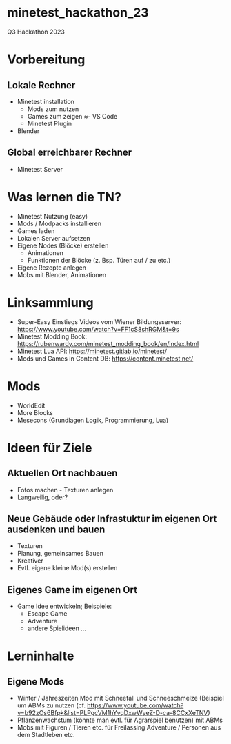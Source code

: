 # minetest_hackathon_23
Q3 Hackathon 2023

# Vorbereitung

## Lokale Rechner
- Minetest installation
  - Mods zum nutzen
  - Games zum zeigen
≈- VS Code
  - Minetest Plugin
- Blender

## Global erreichbarer Rechner
- Minetest Server

# Was lernen die TN?
- Minetest Nutzung (easy)
- Mods / Modpacks installieren
- Games laden
- Lokalen Server aufsetzen
- Eigene Nodes (Blöcke) erstellen
  - Animationen
  - Funktionen der Blöcke (z. Bsp. Türen auf / zu etc.)
- Eigene Rezepte anlegen
- Mobs mit Blender, Animationen

# Linksammlung

- Super-Easy Einstiegs Videos vom Wiener Bildungsserver: https://www.youtube.com/watch?v=FF1cS8shRGM&t=9s
- Minetest Modding Book: https://rubenwardy.com/minetest_modding_book/en/index.html
- Minetest Lua API: https://minetest.gitlab.io/minetest/
- Mods und Games in Content DB: https://content.minetest.net/

# Mods

- WorldEdit
- More Blocks
- Mesecons (Grundlagen Logik, Programmierung, Lua)


# Ideen für Ziele

## Aktuellen Ort nachbauen
- Fotos machen - Texturen anlegen
- Langweilig, oder?

## Neue Gebäude oder Infrastuktur im eigenen Ort ausdenken und bauen
- Texturen
- Planung, gemeinsames Bauen
- Kreativer
- Evtl. eigene kleine Mod(s) erstellen

## Eigenes Game im eigenen Ort
- Game Idee entwickeln; Beispiele:
  - Escape Game
  - Adventure
  - andere Spielideen ...


# Lerninhalte

## Eigene Mods

- Winter / Jahreszeiten Mod mit Schneefall und Schneeschmelze (Beispiel um ABMs zu nutzen (cf. https://www.youtube.com/watch?v=b92zOs6Bfpk&list=PLPgcVM1hYvqDxwWyeZ-D-ca-8CCxXeTNV)
- Pflanzenwachstum (könnte man evtl. für Agrarspiel benutzen) mit ABMs
- Mobs mit Figuren / Tieren etc. für Freilassing Adventure / Personen aus dem Stadtleben etc.
